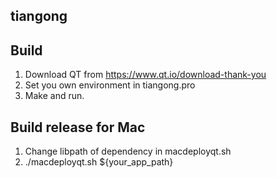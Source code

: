 tiangong
--------

Build
-----
1. Download QT from https://www.qt.io/download-thank-you
2. Set you own environment in tiangong.pro
3. Make and run.

Build release for Mac
---------------------
1. Change libpath of dependency in macdeployqt.sh
2. ./macdeployqt.sh ${your_app_path}
